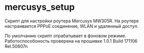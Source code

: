 # mercusys_setup
Скрипт для настройки роутера Mercusys MW305R.
На роутере настраивается PPPoE соединение, WLAN и удаленный доступ.

По умолчанию скрипт отрабатывает в фоновом режиме.
Работоспособоность проверена на прошивке 1.0.1 Build 171106 Rel.50807n

